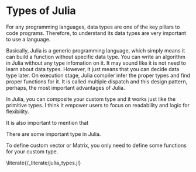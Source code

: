 # Types of Julia

For any programming languages, data types are one of the key pillars to code programs.
Therefore, to understand its data types are very important to use a language.

Basically, Julia is a generic programming language, which simply means it can build a function without specific data type. You can write an algorithm in Julia without any type infomation on it. It may sound like it is not need to learn about data types. However, it just means that you can decide data type later. On execution stage, Julia compiler infer the proper types and find proper functions for it. It is called multiple dispatch and this design pattern, perhaps, the most important advantages of Julia.

In Julia, you can composite your custom type and it works just like the primitive types. I think it empower users to focus on readability and logic for flexibility.

It is also important to mention that 

There are some important type in Julia.

To define custom vector or Matrix, you only need to define some functions for your custom type.

\literate{/_literate/julia_types.jl}